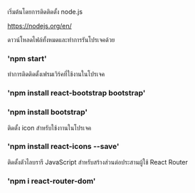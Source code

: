 เริ่มต้นโดยการติดติดตั้ง node.js

https://nodejs.org/en/ 

ดาวน์โหลดไฟล์ทั้งหมดและทำการรันโปรเจคด้วย

### 'npm start'

ทำการติดติดตั้งเฟรมเวิร์คที่ใช้งานในโปรเจค

### 'npm install react-bootstrap bootstrap'

### 'npm install bootstrap'

ติดตั้ง icon สำหรับใช้งาานในโปรเจค

### 'npm install react-icons --save'

ติดตั้งตัวไลบรารี JavaScript สำหรับสร้างส่วนต่อประสานผู้ใช้ React Router 

### 'npm i react-router-dom'
